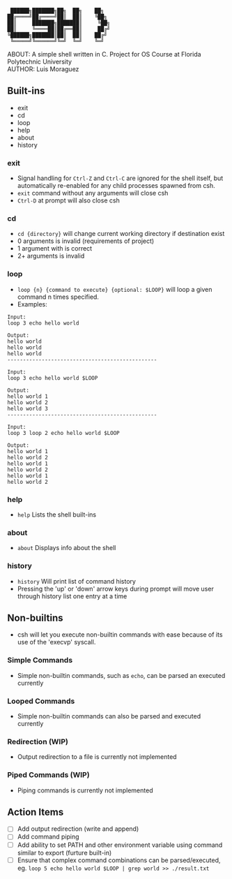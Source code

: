      ██████╗███████╗██╗  ██╗    ██╗  
    ██╔════╝██╔════╝██║  ██║    ╚██╗  
    ██║     ███████╗███████║     ╚██╗  
    ██║     ╚════██║██╔══██║     ██╔╝  
    ╚██████╗███████║██║  ██║    ██╔╝  
     ╚═════╝╚══════╝╚═╝  ╚═╝    ╚═╝  

ABOUT: A simple shell written in C. Project for OS Course at Florida Polytechnic University  
AUTHOR: Luis Moraguez

## Built-ins
 - exit
 - cd
 - loop
 - help
 - about
 - history

### exit
 - Signal handling for `Ctrl-Z` and `Ctrl-C` are ignored for the shell itself, but automatically re-enabled for any child processes spawned from csh.
 - `exit` command without any arguments will close csh
 - `Ctrl-D` at prompt will also close csh

### cd
 - `cd {directory}` will change current working directory if destination exist
 - 0 arguments is invalid (requirements of project)
 - 1 argument with is correct
 - 2+ arguments is invalid

### loop
 - `loop {n} {command to execute} {optional: $LOOP}` will loop a given command n times specified.
 - Examples:
 ```
 Input:
 loop 3 echo hello world

 Output:
 hello world
 hello world
 hello world
 ------------------------------------------------

 Input:
 loop 3 echo hello world $LOOP

 Output:
 hello world 1
 hello world 2
 hello world 3
 ------------------------------------------------

 Input:
 loop 3 loop 2 echo hello world $LOOP

 Output:
 hello world 1
 hello world 2
 hello world 1
 hello world 2
 hello world 1
 hello world 2
 ```
### help
 - `help` Lists the shell built-ins

### about
 - `about` Displays info about the shell

### history
 - `history` Will print list of command history
 - Pressing the 'up' or 'down' arrow keys during prompt will move user through history list one entry at a time

## Non-builtins
 - csh will let you execute non-builtin commands with ease because of its use of the 'execvp' syscall.

### Simple Commands
 - Simple non-builtin commands, such as `echo`, can be parsed an executed currently
### Looped Commands
 - Simple non-builtin commands can also be parsed and executed currently
### Redirection (WIP)
 - Output redirection to a file is currently not implemented
### Piped Commands (WIP)
 - Piping commands is currently not implemented

## Action Items
 - [ ] Add output redirection (write and append)
 - [ ] Add command piping
 - [ ] Add ability to set PATH and other environment variable using command similar to export (furture built-in)
 - [ ] Ensure that complex command combinations can be parsed/executed, eg. `loop 5 echo hello world $LOOP | grep world >> ./result.txt`